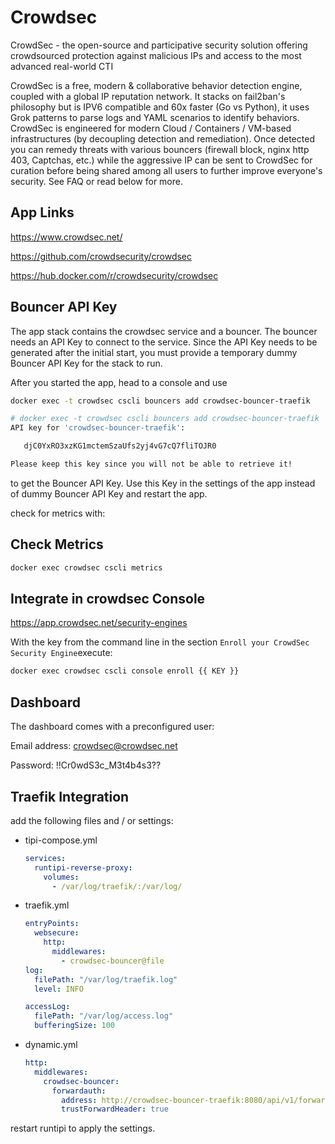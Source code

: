 # Crowdsec

CrowdSec - the open-source and participative security solution offering crowdsourced protection against malicious IPs and access to the most advanced real-world CTI

CrowdSec is a free, modern & collaborative behavior detection engine, coupled with a global IP reputation network. It stacks on fail2ban's philosophy but is IPV6 compatible and 60x faster (Go vs Python), it uses Grok patterns to parse logs and YAML scenarios to identify behaviors. CrowdSec is engineered for modern Cloud / Containers / VM-based infrastructures (by decoupling detection and remediation). Once detected you can remedy threats with various bouncers (firewall block, nginx http 403, Captchas, etc.) while the aggressive IP can be sent to CrowdSec for curation before being shared among all users to further improve everyone's security. See FAQ or read below for more.

## App Links

<https://www.crowdsec.net/>

<https://github.com/crowdsecurity/crowdsec>

<https://hub.docker.com/r/crowdsecurity/crowdsec>

## Bouncer API Key

The app stack contains the crowdsec service and a bouncer. The bouncer needs an API Key to connect to the service.
Since the API Key needs to be generated after the initial start, you must provide a temporary dummy Bouncer API Key for the stack to run.

After you started the app, head to a console and use 

```bash
docker exec -t crowdsec cscli bouncers add crowdsec-bouncer-traefik
```

```bash
# docker exec -t crowdsec cscli bouncers add crowdsec-bouncer-traefik
API key for 'crowdsec-bouncer-traefik':

   djC0YxRO3xzKG1mctemSzaUfs2yj4vG7cQ7fliTOJR0

Please keep this key since you will not be able to retrieve it!
```

to get the Bouncer API Key. Use this Key in the settings of the app instead of dummy Bouncer API Key and restart the app.

check for metrics with:

## Check Metrics

```bash
docker exec crowdsec cscli metrics
```

## Integrate in crowdsec Console

https://app.crowdsec.net/security-engines

With the key from the command line in the section `Enroll your CrowdSec Security Engine`execute:

```bash
docker exec crowdsec cscli console enroll {{ KEY }}
```

## Dashboard

The dashboard comes with a preconfigured user:

Email address: crowdsec@crowdsec.net

Password: !!Cr0wdS3c_M3t4b4s3??


## Traefik Integration

add the following files and / or settings:

- tipi-compose.yml

  ```yml
  services:
    runtipi-reverse-proxy:
      volumes:
        - /var/log/traefik/:/var/log/
  ```

- traefik.yml

  ```yml
  entryPoints:
    websecure:
      http:
        middlewares:
          - crowdsec-bouncer@file
  log:
    filePath: "/var/log/traefik.log"
    level: INFO

  accessLog:
    filePath: "/var/log/access.log"
    bufferingSize: 100
  ```

- dynamic.yml

  ```yml
  http:
    middlewares:
      crowdsec-bouncer:
        forwardauth:
          address: http://crowdsec-bouncer-traefik:8080/api/v1/forwardAuth
          trustForwardHeader: true
  ```

restart runtipi to apply the settings.
